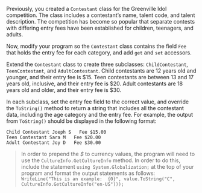 Previously, you created a `Contestant` class for the Greenville Idol competition.
The class includes a contestant’s name, talent code, and talent description. The
competition has become so popular that separate contests with differing entry fees have been established for children, teenagers, and adults. 

Now, modify your program so the `Contestant` class contains the field `Fee` that holds the entry fee for each category, and add `get` and `set` accessors.

Extend the `Contestant` class to create three subclasses: `ChildContestant`,
`TeenContestant`, and `AdultContestant`. Child contestants are 12 years old and
younger, and their entry fee is $15. Teen contestants are between 13 and 17 years old, inclusive, and their entry fee is $20. Adult contestants are 18 years old and older, and their entry fee is $30. 

In each subclass, set the entry fee field to the correct value, and override the `ToString()` method to return a string that includes all the contestant data, including the age category and the entry fee.  For example, the output from `ToString()` should be displayed in the following format:
```
Child Contestant Joeph S   Fee $15.00
Teen Contestant Sara M   Fee $20.00
Adult Contestant Joy D   Fee $30.00
```

> In order to prepend the *$* to currency values, the program will need to use the `CultureInfo.GetCultureInfo` method. In order to do this, include the statement `using System.Globalization;` at the top of your program and format the output statements as follows: `WriteLine("This is an example:  {0}", value.ToString("C", CultureInfo.GetCultureInfo("en-US")));`
<!--
{
    "CopyExercise": {
        "name": "GreenvilleRevenue.cs",
        "copyTarget": "/chapter9/cs01/student/GreenvilleRevenue.cs",
        "pasteTarget": "/GreenvilleRevenue.cs"
    }
}
-->
